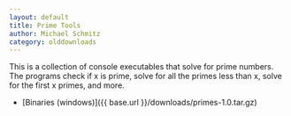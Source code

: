 ```yaml
---
layout: default
title: Prime Tools
author: Michael Schmitz
category: olddownloads
---
```


This is a collection of console executables that solve for prime numbers. The
programs check if x is prime, solve for all the primes less than x, solve for
the first x primes, and more.

* [Binaries (windows)]({{ base.url }}/downloads/primes-1.0.tar.gz)
